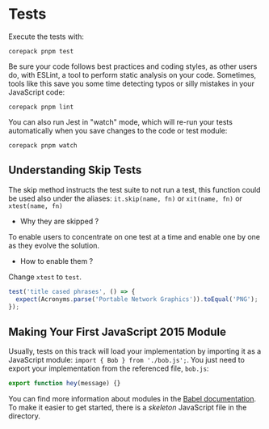 # Tests

Execute the tests with:

```shell
corepack pnpm test
```

Be sure your code follows best practices and coding styles, as other users do, with ESLint, a tool to perform static analysis on your code.
Sometimes, tools like this save you some time detecting typos or silly mistakes in your JavaScript code:

```shell
corepack pnpm lint
```

You can also run Jest in "watch" mode, which will re-run your tests automatically when you save changes to the code or test module:

```shell
corepack pnpm watch
```

## Understanding Skip Tests

The skip method instructs the test suite to not run a test, this function could be used also under the aliases: `it.skip(name, fn)` or `xit(name, fn)` or `xtest(name, fn)`

- Why they are skipped ?

To enable users to concentrate on one test at a time and enable one by one as they evolve the solution.

- How to enable them ?

Change `xtest` to `test`.

```javascript
test('title cased phrases', () => {
  expect(Acronyms.parse('Portable Network Graphics')).toEqual('PNG');
});
```

## Making Your First JavaScript 2015 Module

Usually, tests on this track will load your implementation by importing it as a JavaScript module: `import { Bob } from './bob.js';`.
You just need to export your implementation from the referenced file, `bob.js`:

```javascript
export function hey(message) {}
```

You can find more information about modules in the [Babel documentation](https://babeljs.io/docs/learn-es2015/#modules).
To make it easier to get started, there is a _skeleton_ JavaScript file in the directory.
